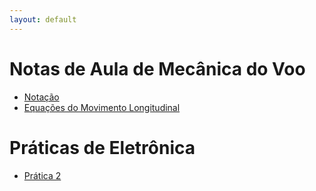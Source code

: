 ```yaml
---
layout: default
---
```


Notas de Aula de Mecânica do Voo
================================

*  [Notação](aulas/mecvoo-notacao)
*  [Equações do Movimento Longitudinal](aulas/mecvoo-long-eqmov)


Práticas de Eletrônica
======================

*  [Prática 2](aulas/pratica2)
